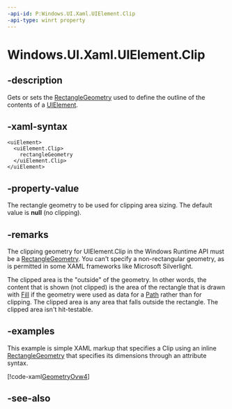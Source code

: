 ```yaml
---
-api-id: P:Windows.UI.Xaml.UIElement.Clip
-api-type: winrt property
---
```


<!-- Property syntax
public Windows.UI.Xaml.Media.RectangleGeometry Clip { get;  set; }
-->

# Windows.UI.Xaml.UIElement.Clip

## -description
Gets or sets the [RectangleGeometry](../windows.ui.xaml.media/rectanglegeometry.md) used to define the outline of the contents of a [UIElement](uielement.md).



## -xaml-syntax
```xaml
<uiElement>
  <uiElement.Clip>
    rectangleGeometry
  </uiElement.Clip>
</uiElement>
```


## -property-value
The rectangle geometry to be used for clipping area sizing. The default value is **null** (no clipping).

## -remarks
The clipping geometry for UIElement.Clip in the Windows Runtime  API must be a [RectangleGeometry](../windows.ui.xaml.media/rectanglegeometry.md). You can't specify a non-rectangular geometry, as is permitted in some XAML frameworks like Microsoft Silverlight.

The clipped area is the "outside" of the geometry. In other words, the content that is shown (not clipped) is the area of the rectangle that is drawn with [Fill](../windows.ui.xaml.shapes/shape_fill.md) if the geometry were used as data for a [Path](../windows.ui.xaml.shapes/path.md) rather than for clipping. The clipped area is any area that falls outside the rectangle. The clipped area isn't hit-testable.

## -examples
This example is simple XAML markup that specifies a Clip using an inline [RectangleGeometry](../windows.ui.xaml.media/rectanglegeometry.md) that specifies its dimensions through an attribute syntax.



[!code-xaml[GeometryOvw4](../windows.ui.xaml/code/geometries_snip/csharp/GeometryOvw4.xaml#SnippetGeometryOvw4)]

## -see-also
